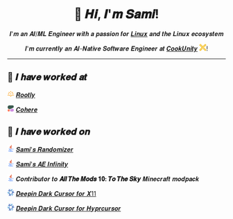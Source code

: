 <div align="center">

# 👋 𝑯𝒊, 𝑰'𝒎 𝑺𝒂𝒎𝒊!

𝑰'𝒎 𝒂𝒏 𝑨𝑰/𝑴𝑳 𝑬𝒏𝒈𝒊𝒏𝒆𝒆𝒓 𝒘𝒊𝒕𝒉 𝒂 𝒑𝒂𝒔𝒔𝒊𝒐𝒏 𝒇𝒐𝒓 [𝑳𝒊𝒏𝒖𝒙](https://github.com/y0usaf/nixos) 𝒂𝒏𝒅 𝒕𝒉𝒆 𝑳𝒊𝒏𝒖𝒙 𝒆𝒄𝒐𝒔𝒚𝒔𝒕𝒆𝒎

𝑰'𝒎 𝒄𝒖𝒓𝒓𝒆𝒏𝒕𝒍𝒚 𝒂𝒏 𝑨𝑰-𝑵𝒂𝒕𝒊𝒗𝒆 𝑺𝒐𝒇𝒕𝒘𝒂𝒓𝒆 𝑬𝒏𝒈𝒊𝒏𝒆𝒆𝒓 𝒂𝒕 [𝑪𝒐𝒐𝒌𝑼𝒏𝒊𝒕𝒚](https://cookunity.com/) <img src="/assets/cookunity.png" width="16" height="16" alt="CookUnity" />!

</div>

---

## 💼 𝑰 𝒉𝒂𝒗𝒆 𝒘𝒐𝒓𝒌𝒆𝒅 𝒂𝒕
<img src="/assets/rootly.png" width="16" height="16" alt="Rootly" /> [𝑹𝒐𝒐𝒕𝒍𝒚](https://rootly.com/)

<img src="/assets/cohere.png" width="16" height="16" alt="Cohere" /> [𝑪𝒐𝒉𝒆𝒓𝒆](https://cohere.com/)

## 🚀 𝑰 𝒉𝒂𝒗𝒆 𝒘𝒐𝒓𝒌𝒆𝒅 𝒐𝒏
<img src="/assets/java.png" width="16" height="16" alt="Java" /> [𝑺𝒂𝒎𝒊'𝒔 𝑹𝒂𝒏𝒅𝒐𝒎𝒊𝒛𝒆𝒓](https://github.com/y0usaf/Samis-Randomizer)

<img src="/assets/java.png" width="16" height="16" alt="Java" /> [𝑺𝒂𝒎𝒊'𝒔 𝑨𝑬 𝑰𝒏𝒇𝒊𝒏𝒊𝒕𝒚](https://github.com/y0usaf/Samis-AE-Infinity)

<img src="/assets/java.png" width="16" height="16" alt="Java" /> 𝑪𝒐𝒏𝒕𝒓𝒊𝒃𝒖𝒕𝒐𝒓 𝒕𝒐 **𝑨𝒍𝒍 𝑻𝒉𝒆 𝑴𝒐𝒅𝒔 𝟏𝟎: 𝑻𝒐 𝑻𝒉𝒆 𝑺𝒌𝒚** 𝑴𝒊𝒏𝒆𝒄𝒓𝒂𝒇𝒕 𝒎𝒐𝒅𝒑𝒂𝒄𝒌

<img src="/assets/nix.png" width="16" height="16" alt="Nix" /> [𝑫𝒆𝒆𝒑𝒊𝒏 𝑫𝒂𝒓𝒌 𝑪𝒖𝒓𝒔𝒐𝒓 𝒇𝒐𝒓 𝑿11](https://github.com/y0usaf/Deepin-Dark-xcursor)

<img src="/assets/nix.png" width="16" height="16" alt="Nix" /> [𝑫𝒆𝒆𝒑𝒊𝒏 𝑫𝒂𝒓𝒌 𝑪𝒖𝒓𝒔𝒐𝒓 𝒇𝒐𝒓 𝑯𝒚𝒑𝒓𝒄𝒖𝒓𝒔𝒐𝒓](https://github.com/y0usaf/Deepin-Dark-hyprcursor)
